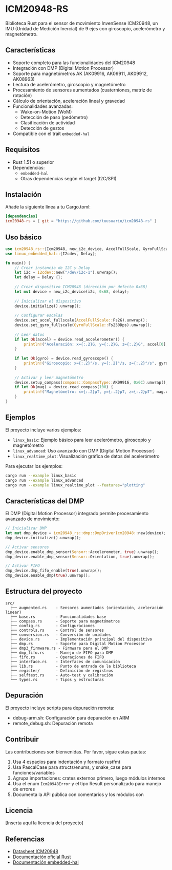 # ICM20948-RS

Biblioteca Rust para el sensor de movimiento InvenSense ICM20948, un IMU (Unidad de Medición Inercial) de 9 ejes con giroscopio, acelerómetro y magnetómetro.

## Características

- Soporte completo para las funcionalidades del ICM20948
- Integración con DMP (Digital Motion Processor)
- Soporte para magnetómetros AK (AK09916, AK09911, AK09912, AK08963)
- Lectura de acelerómetro, giroscopio y magnetómetro
- Procesamiento de sensores aumentados (cuaterniones, matriz de rotación)
- Cálculo de orientación, aceleración lineal y gravedad
- Funcionalidades avanzadas:
  - Wake-on-Motion (WoM)
  - Detección de paso (pedómetro)
  - Clasificación de actividad
  - Detección de gestos
- Compatible con el trait `embedded-hal`

## Requisitos

- Rust 1.51 o superior
- Dependencias:
  - `embedded-hal`
  - Otras dependencias según el target (I2C/SPI)

## Instalación

Añade la siguiente línea a tu Cargo.toml:

```toml
[dependencies]
icm20948-rs = { git = "https://github.com/tuusuario/icm20948-rs" }
```

## Uso básico

```rust
use icm20948_rs::{Icm20948, new_i2c_device, AccelFullScale, GyroFullScale};
use linux_embedded_hal::{I2cdev, Delay};

fn main() {
    // Crear instancia de I2C y Delay
    let i2c = I2cdev::new("/dev/i2c-1").unwrap();
    let delay = Delay {};
    
    // Crear dispositivo ICM20948 (dirección por defecto 0x68)
    let mut device = new_i2c_device(i2c, 0x68, delay);
    
    // Inicializar el dispositivo
    device.initialize().unwrap();
    
    // Configurar escalas
    device.set_accel_fullscale(AccelFullScale::Fs2G).unwrap();
    device.set_gyro_fullscale(GyroFullScale::Fs250Dps).unwrap();
    
    // Leer datos
    if let Ok(accel) = device.read_accelerometer() {
        println!("Aceleración: x={:.2}G, y={:.2}G, z={:.2}G", accel[0], accel[1], accel[2]);
    }
    
    if let Ok(gyro) = device.read_gyroscope() {
        println!("Giroscopio: x={:.2}°/s, y={:.2}°/s, z={:.2}°/s", gyro[0], gyro[1], gyro[2]);
    }
    
    // Activar y leer magnetómetro
    device.setup_compass(compass::CompassType::AK09916, 0x0C).unwrap();
    if let Ok(mag) = device.read_compass(100) {
        println!("Magnetómetro: x={:.2}µT, y={:.2}µT, z={:.2}µT", mag.x, mag.y, mag.z);
    }
}
```

## Ejemplos

El proyecto incluye varios ejemplos:

- `linux_basic`: Ejemplo básico para leer acelerómetro, giroscopio y magnetómetro
- `linux_advanced`: Uso avanzado con DMP (Digital Motion Processor)
- `linux_realtime_plot`: Visualización gráfica de datos del acelerómetro

Para ejecutar los ejemplos:

```bash
cargo run --example linux_basic
cargo run --example linux_advanced
cargo run --example linux_realtime_plot --features="plotting"
```

## Características del DMP

El DMP (Digital Motion Processor) integrado permite procesamiento avanzado de movimiento:

```rust
// Inicializar DMP
let mut dmp_device = icm20948_rs::dmp::DmpDriverIcm20948::new(device);
dmp_device.initialize().unwrap();

// Activar sensores
dmp_device.enable_dmp_sensor(Sensor::Accelerometer, true).unwrap();
dmp_device.enable_dmp_sensor(Sensor::Orientation, true).unwrap();

// Activar FIFO
dmp_device.dmp_fifo_enable(true).unwrap();
dmp_device.enable_dmp(true).unwrap();
```

## Estructura del proyecto

```
src/
  ├── augmented.rs    - Sensores aumentados (orientación, aceleración linear)
  ├── base.rs         - Funcionalidades base
  ├── compass.rs      - Soporte para magnetómetros
  ├── config.rs       - Configuraciones
  ├── controls.rs     - Control de sensores 
  ├── conversion.rs   - Conversión de unidades
  ├── device.rs       - Implementación principal del dispositivo
  ├── dmp.rs          - Soporte para Digital Motion Processor
  ├── dmp3_firmware.rs - Firmware para el DMP
  ├── dmp_fifo.rs     - Manejo de FIFO para DMP
  ├── fifo.rs         - Operaciones de FIFO
  ├── interface.rs    - Interfaces de comunicación
  ├── lib.rs          - Punto de entrada de la biblioteca
  ├── register/       - Definición de registros
  ├── selftest.rs     - Auto-test y calibración
  └── types.rs        - Tipos y estructuras
```

## Depuración

El proyecto incluye scripts para depuración remota:

- debug-arm.sh: Configuración para depuración en ARM
- remote_debug.sh: Depuración remota

## Contribuir

Las contribuciones son bienvenidas. Por favor, sigue estas pautas:

1. Usa 4 espacios para indentación y formato rustfmt
2. Usa PascalCase para structs/enums, y snake_case para funciones/variables
3. Agrupa importaciones: crates externos primero, luego módulos internos
4. Usa el enum `Icm20948Error` y el tipo Result personalizado para manejo de errores
5. Documenta la API pública con comentarios  y los módulos con 

## Licencia

[Inserta aquí la licencia del proyecto]

## Referencias

- [Datasheet ICM20948](https://invensense.tdk.com/wp-content/uploads/2016/06/DS-000189-ICM-20948-v1.3.pdf)
- [Documentación oficial Rust](https://doc.rust-lang.org/book/)
- [Documentación embedded-hal](https://docs.rs/embedded-hal/)

